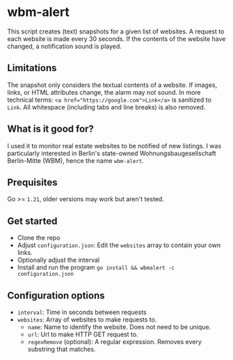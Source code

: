 # wbm-alert
This script creates (text) snapshots for a given list of websites. A request to each website is made every 30 seconds. If the contents of the website have changed, a notification sound is played.

## Limitations
The snapshot only considers the textual contents of a website. If images, links, or HTML attributes change, the alarm may not sound. In more technical terms: `<a href="https://google.com">Link</a>` is sanitized to `Link`. All whitespace (including tabs and line breaks) is also removed.

## What is it good for?
I used it to monitor real estate websites to be notified of new listings. I was particularly interested in Berlin's state-owned Wohnungsbaugesellschaft Berlin-Mitte (WBM), hence the name `wbm-alert`.

## Prequisites
Go >= `1.21`, older versions may work but aren't tested.

## Get started
- Clone the repo
- Adjust `configuration.json`: Edit the `websites` array to contain your own links.
- Optionally adjust the interval
- Install and run the program `go install && wbmalert -c configuration.json`

## Configuration options
- `interval`: Time in seconds between requests
- `websites`: Array of websites to make requests to.
    - `name`: Name to identify the website. Does not need to be unique.
    - `url`: Url to make HTTP GET request to.
    - `regexRemove` (optional): A regular expression. Removes every substring that matches.